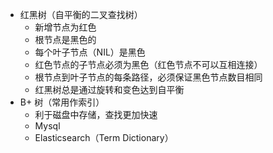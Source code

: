 - 红黑树（自平衡的二叉查找树）
  - 新增节点为红色
  - 根节点是黑色的
  - 每个叶子节点（NIL）是黑色
  - 红色节点的子节点必须为黑色（红色节点不可以互相连接）
  - 根节点到叶子节点的每条路径，必须保证黑色节点数目相同
  - 红黑树总是通过旋转和变色达到自平衡
- B+ 树（常用作索引）
  - 利于磁盘中存储，查找更加快速
  - Mysql
  - Elasticsearch（Term Dictionary）